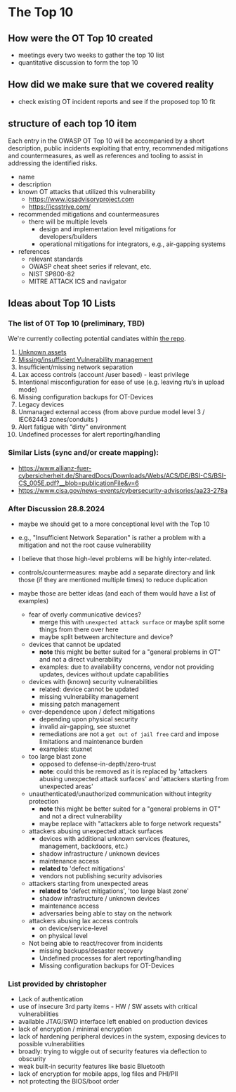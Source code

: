 # The Top 10 

## How were the OT Top 10 created

- meetings every two weeks to gather the top 10 list
- quantitative discussion to form the top 10

## How did we make sure that we covered reality

- check existing OT incident reports and see if the proposed top 10 fit

## structure of each top 10 item

Each entry in the OWASP OT Top 10 will be accompanied by a short description, public incidents exploiting that entry, recommended mitigations and countermeasures, as well as references and tooling to assist in addressing the identified risks.

- name
- description
- known OT attacks that utilized this vulnerability
  - <https://www.icsadvisoryproject.com>
  - <https://icsstrive.com/>
- recommended mitigations and countermeasures
  - there will be multiple levels
    - design and implementation level mitigations for developers/builders
    - operational mitigations for integrators, e.g., air-gapping systems
- references
  - relevant standards
  - OWASP cheat sheet series if relevant, etc.
  - NIST SP800-82
  - MITRE ATTACK ICS and navigator


## Ideas about Top 10 Lists 

### The list of OT Top 10 (preliminary, TBD)

We're currently collecting potential candiates within [the repo](/docs/potential-top-10).

1. [Unknown assets](/the-top-10/unknown-assets/)
2. [Missing/insufficient Vulnerability management](/the-top-10/missing-vulnerability-management/)
3. Insufficient/missing network separation
4. Lax access controls  (account /user based)  - least privilege
5. Intentional misconfiguration for ease of use (e.g. leaving rtu’s in upload mode)
6. Missing configuration backups for OT-Devices
7. Legacy devices
8. Unmanaged external access (from above purdue model level 3 / IEC62443 zones/conduits )
9. Alert fatigue with “dirty” environment
10. Undefined processes for alert reporting/handling

### Similar Lists (sync and/or create mapping):

- <https://www.allianz-fuer-cybersicherheit.de/SharedDocs/Downloads/Webs/ACS/DE/BSI-CS/BSI-CS_005E.pdf?__blob=publicationFile&v=6>
- <https://www.cisa.gov/news-events/cybersecurity-advisories/aa23-278a>

### After Discussion 28.8.2024

- maybe we should get to a more conceptional level with the Top 10
- e.g., "Insufficient Network Separation" is rather a problem with a mitigation and not the root cause vulnerability
- I believe that those high-level problems will be highly inter-related.
- controls/countermeasures: maybe add a separate directory and link those (if they are mentioned multiple times) to reduce duplication

- maybe those are better ideas (and each of them would have a list of examples)
  - fear of overly communicative devices?
    - merge this with `unexpected attack surface` or maybe split some things from there over here
    - maybe split between architecture and device?
  - devices that cannot be updated
    - **note** this might be better suited for a "general problems in OT" and not a direct vulnerability
    - examples: due to availability concerns, vendor not providing updates, devices without update capabilities
  - devices with (known) security vulnerabilities
    - related: device cannot be updated
    - missing vulnerability management
    - missing patch management
  - over-dependence upon / defect mitigations
    - depending upon physical security
    - invalid air-gapping, see stuxnet
    - remediations are not a `get out of jail free` card and impose limitations and maintenance burden
    - examples: stuxnet
  - too large blast zone
    - opposed to defense-in-depth/zero-trust
    - **note**: could this be removed as it is replaced by 'attackers abusing unexpected attack surfaces' and 'attackers starting from unexpected areas'
  - unauthenticated/unauthorized communication without integrity protection
    - **note** this might be better suited for a "general problems in OT" and not a direct vulnerability
    - maybe replace with "attackers able to forge network requests"
  - attackers abusing unexpected attack surfaces
    - devices with additional unknown services (features, management, backdoors, etc.)
    - shadow infrastructure / unknown devices
    - maintenance access
    - **related to** 'defect mitigations'
    - vendors not publishing security advisories
  - attackers starting from unexpected areas
    - **related to** 'defect mitigations', 'too large blast zone'
    - shadow infrastructure / unknown devices
    - maintenance access
    - adversaries being able to stay on the network
  - attackers abusing lax access controls
    - on device/service-level
    - on physical level
  - Not being able to react/recover from incidents
    - missing backups/desaster recovery
    - Undefined processes for alert reporting/handling
    - Missing configuration backups for OT-Devices

### List provided by christopher

- Lack of authentication
- use of insecure 3rd party items - HW / SW assets with critical vulnerabilities
- available JTAG/SWD interface left enabled on production devices
- lack of encryption / minimal encryption
- lack of hardening peripheral devices in the system, exposing devices to possible vulnerabilities
- broadly: trying to wiggle out of security features via deflection to obscurity
- weak built-in security features like basic Bluetooth
- lack of encryption for mobile apps, log files and PHI/PII
- not protecting the BIOS/boot order
